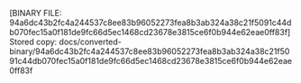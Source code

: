 [BINARY FILE: 94a6dc43b2fc4a244537c8ee83b96052273fea8b3ab324a38c21f5091c44db070fec15a0f181de9fc66d5ec1468cd23678e3815ce6f0b944e62eae0ff83f]
Stored copy: docs/converted-binary/94a6dc43b2fc4a244537c8ee83b96052273fea8b3ab324a38c21f5091c44db070fec15a0f181de9fc66d5ec1468cd23678e3815ce6f0b944e62eae0ff83f
